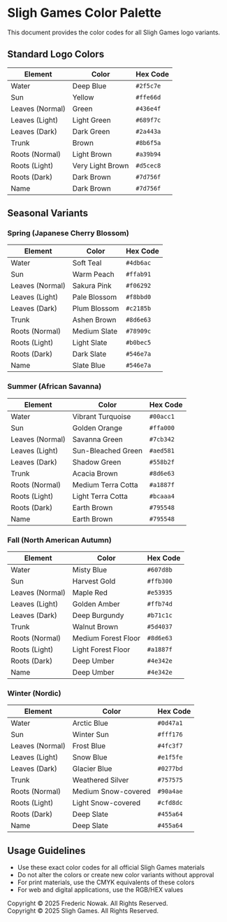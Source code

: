 # Sligh Games Color Palette

This document provides the color codes for all Sligh Games logo variants.

## Standard Logo Colors

| Element | Color | Hex Code |
|---------|-------|----------|
| Water | Deep Blue | `#2f5c7e` |
| Sun | Yellow | `#ffe66d` |
| Leaves (Normal) | Green | `#436e4f` |
| Leaves (Light) | Light Green | `#689f7c` |
| Leaves (Dark) | Dark Green | `#2a443a` |
| Trunk | Brown | `#8b6f5a` |
| Roots (Normal) | Light Brown | `#a39b94` |
| Roots (Light) | Very Light Brown | `#d5cec8` |
| Roots (Dark) | Dark Brown | `#7d756f` |
| Name | Dark Brown | `#7d756f` |

## Seasonal Variants

### Spring (Japanese Cherry Blossom)

| Element | Color | Hex Code |
|---------|-------|----------|
| Water | Soft Teal | `#4db6ac` |
| Sun | Warm Peach | `#ffab91` |
| Leaves (Normal) | Sakura Pink | `#f06292` |
| Leaves (Light) | Pale Blossom | `#f8bbd0` |
| Leaves (Dark) | Plum Blossom | `#c2185b` |
| Trunk | Ashen Brown | `#8d6e63` |
| Roots (Normal) | Medium Slate | `#78909c` |
| Roots (Light) | Light Slate | `#b0bec5` |
| Roots (Dark) | Dark Slate | `#546e7a` |
| Name | Slate Blue | `#546e7a` |

### Summer (African Savanna)

| Element | Color | Hex Code |
|---------|-------|----------|
| Water | Vibrant Turquoise | `#00acc1` |
| Sun | Golden Orange | `#ffa000` |
| Leaves (Normal) | Savanna Green | `#7cb342` |
| Leaves (Light) | Sun-Bleached Green | `#aed581` |
| Leaves (Dark) | Shadow Green | `#558b2f` |
| Trunk | Acacia Brown | `#8d6e63` |
| Roots (Normal) | Medium Terra Cotta | `#a1887f` |
| Roots (Light) | Light Terra Cotta | `#bcaaa4` |
| Roots (Dark) | Earth Brown | `#795548` |
| Name | Earth Brown | `#795548` |

### Fall (North American Autumn)

| Element | Color | Hex Code |
|---------|-------|----------|
| Water | Misty Blue | `#607d8b` |
| Sun | Harvest Gold | `#ffb300` |
| Leaves (Normal) | Maple Red | `#e53935` |
| Leaves (Light) | Golden Amber | `#ffb74d` |
| Leaves (Dark) | Deep Burgundy | `#b71c1c` |
| Trunk | Walnut Brown | `#5d4037` |
| Roots (Normal) | Medium Forest Floor | `#8d6e63` |
| Roots (Light) | Light Forest Floor | `#a1887f` |
| Roots (Dark) | Deep Umber | `#4e342e` |
| Name | Deep Umber | `#4e342e` |

### Winter (Nordic)

| Element | Color | Hex Code |
|---------|-------|----------|
| Water | Arctic Blue | `#0d47a1` |
| Sun | Winter Sun | `#fff176` |
| Leaves (Normal) | Frost Blue | `#4fc3f7` |
| Leaves (Light) | Snow Blue | `#e1f5fe` |
| Leaves (Dark) | Glacier Blue | `#0277bd` |
| Trunk | Weathered Silver | `#757575` |
| Roots (Normal) | Medium Snow-covered | `#90a4ae` |
| Roots (Light) | Light Snow-covered | `#cfd8dc` |
| Roots (Dark) | Deep Slate | `#455a64` |
| Name | Deep Slate | `#455a64` |

## Usage Guidelines

- Use these exact color codes for all official Sligh Games materials
- Do not alter the colors or create new color variants without approval
- For print materials, use the CMYK equivalents of these colors
- For web and digital applications, use the RGB/HEX values

Copyright © 2025 Frederic Nowak. All Rights Reserved.  
Copyright © 2025 Sligh Games. All Rights Reserved.

